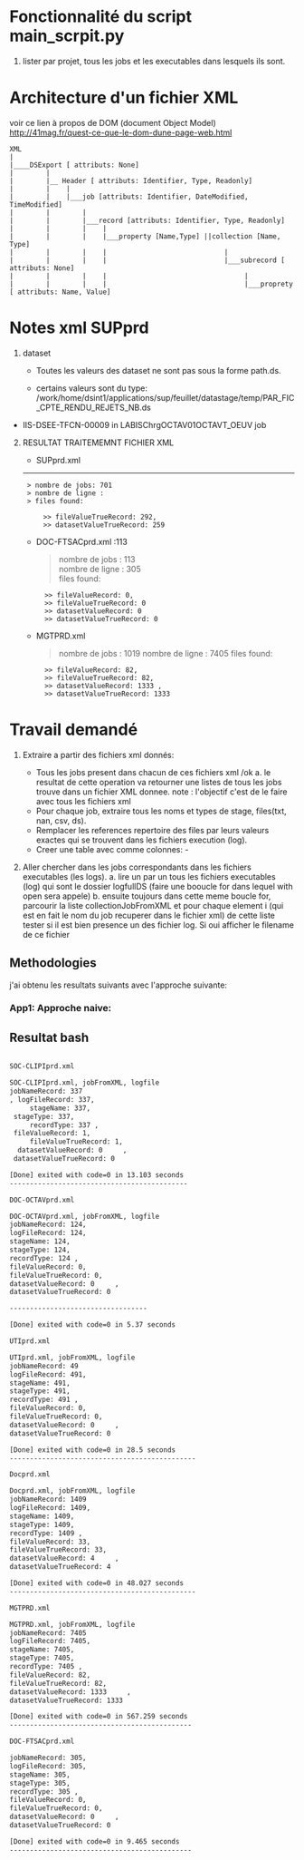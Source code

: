 # Fonctionnalité du script main_scrpit.py

1. lister par projet, tous les jobs et les executables dans lesquels ils sont.  

# Architecture  d'un fichier XML  

voir ce lien à propos de DOM (document Object Model) 
http://41mag.fr/quest-ce-que-le-dom-dune-page-web.html


    XML
    |
    |____DSExport [ attributs: None]
    |        |
    |        |__ Header [ attributs: Identifier, Type, Readonly]
    |        |    |
    |        |    |___job [attributs: Identifier, DateModified, TimeModified]
    |        |        |
    |        |        |___record [attributs: Identifier, Type, Readonly]
    |        |        |    |
    |        |        |    |___property [Name,Type] ||collection [Name, Type]
    |        |        |    |                             |
    |        |        |    |                             |___subrecord [ attributs: None]
    |        |        |    |                                  |
    |        |        |    |                                  |___proprety [ attributs: Name, Value]


# Notes xml SUPprd  


1. dataset
   - Toutes les valeurs des dataset ne sont pas sous la forme path.ds.  

    - certains valeurs sont du type:   /work/home/dsint1/applications/sup/feuillet/datastage/temp/PAR_FIC_CPTE_RENDU_REJETS_NB.ds  


- IIS-DSEE-TFCN-00009 in LABISChrgOCTAV01OCTAVT_OEUV job

2. RESULTAT TRAITEMEMNT FICHIER XML

    - SUPprd.xml  
    ------------
        > nombre de jobs: 701  
        > nombre de ligne :  
        > files found:

            >> fileValueTrueRecord: 292,
            >> datasetValueTrueRecord: 259

    - DOC-FTSACprd.xml :113
        > nombre de jobs : 113  
        > nombre de ligne : 305  
        > files found:  

            >> fileValueRecord: 0,
            >> fileValueTrueRecord: 0 
            >> datasetValueRecord: 0  
            >> datasetValueTrueRecord: 0 

    - MGTPRD.xml  
        > nombre de jobs : 1019
        > nombre de ligne : 7405
        > files found:

            >> fileValueRecord: 82,
            >> fileValueTrueRecord: 82,        
            >> datasetValueRecord: 1333 ,  
            >> datasetValueTrueRecord: 1333  

# Travail demandé

1. Extraire a partir des fichiers xml donnés:
   - Tous les jobs present dans chacun de ces fichiers xml   /ok
        a. le resultat de cette operation va retourner une listes de tous les jobs trouve dans un fichier XML donnee.
            note : l'objectif c'est de le faire avec tous les fichiers xml
    - Pour chaque job, extraire tous les noms et types de stage, files(txt, nan, csv, ds).   
    - Remplacer les references repertoire des files par leurs valeurs exactes qui se trouvent dans les fichiers execution (log).
    - Creer une table avec comme colonnes:
          -  
  
2. Aller chercher dans les jobs correspondants dans les fichiers executables (les logs).
        a. lire un par un tous les fichiers executables (log) qui sont le dossier logfullDS (faire une booucle for dans lequel with open sera appele)
        b. ensuite toujours dans cette meme boucle for, parcourir la liste collectionJobFromXML et pour chaque element i (qui est en fait le nom du job recuperer dans le fichier xml) de cette liste tester si il est bien presence un des fichier log.
            Si oui afficher le filename de ce fichier

## Methodologies  

j'ai obtenu les resultats suivants avec l'approche suivante:  

### App1: Approche naive: 






## Resultat bash
```BASH

SOC-CLIPIprd.xml

SOC-CLIPIprd.xml, jobFromXML, logfile
jobNameRecord: 337
, logFileRecord: 337,
     stageName: 337, 
 stageType: 337,
     recordType: 337 ,
 fileValueRecord: 1,
     fileValueTrueRecord: 1,
  datasetValueRecord: 0     ,
 datasetValueTrueRecord: 0 

[Done] exited with code=0 in 13.103 seconds
--------------------------------------------

DOC-OCTAVprd.xml

DOC-OCTAVprd.xml, jobFromXML, logfile
jobNameRecord: 124,
logFileRecord: 124,
stageName: 124, 
stageType: 124,
recordType: 124 ,
fileValueRecord: 0,
fileValueTrueRecord: 0,
datasetValueRecord: 0     ,
datasetValueTrueRecord: 0 

----------------------------------

[Done] exited with code=0 in 5.37 seconds

UTIprd.xml

UTIprd.xml, jobFromXML, logfile
jobNameRecord: 49
logFileRecord: 491,
stageName: 491, 
stageType: 491,
recordType: 491 ,
fileValueRecord: 0,
fileValueTrueRecord: 0,
datasetValueRecord: 0     ,
datasetValueTrueRecord: 0 

[Done] exited with code=0 in 28.5 seconds
----------------------------------------------

Docprd.xml

Docprd.xml, jobFromXML, logfile
jobNameRecord: 1409
logFileRecord: 1409,
stageName: 1409, 
stageType: 1409,
recordType: 1409 ,
fileValueRecord: 33,
fileValueTrueRecord: 33,
datasetValueRecord: 4     ,
datasetValueTrueRecord: 4 

[Done] exited with code=0 in 48.027 seconds
----------------------------------------------

MGTPRD.xml

MGTPRD.xml, jobFromXML, logfile
jobNameRecord: 7405
logFileRecord: 7405,
stageName: 7405, 
stageType: 7405,
recordType: 7405 ,
fileValueRecord: 82,
fileValueTrueRecord: 82,
datasetValueRecord: 1333     ,
datasetValueTrueRecord: 1333 

[Done] exited with code=0 in 567.259 seconds
---------------------------------------------

DOC-FTSACprd.xml

jobNameRecord: 305,
logFileRecord: 305,
stageName: 305, 
stageType: 305,
recordType: 305 ,
fileValueRecord: 0,
fileValueTrueRecord: 0,
datasetValueRecord: 0     ,
datasetValueTrueRecord: 0 

[Done] exited with code=0 in 9.465 seconds
---------------------------------------------

```
